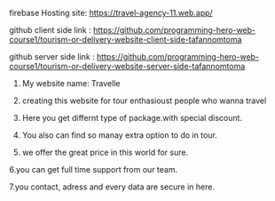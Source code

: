 firebase Hosting site: https://travel-agency-11.web.app/

github client side link : https://github.com/programming-hero-web-course1/tourism-or-delivery-website-client-side-tafannomtoma

github server side link : https://github.com/programming-hero-web-course1/tourism-or-delivery-website-server-side-tafannomtoma


1. My website name: Travelle

2. creating this website for tour enthasioust people who wanna travel

3. Here you get differnt type of package.with special discount.

4. You also can find so manay extra option to do in tour.

5. we offer the great price in this world for sure.

6.you can get full time support from our team.

7.you contact, adress and every data are secure in here.